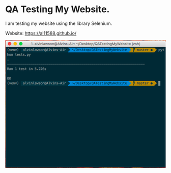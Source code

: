 # QA Testing My Website.

I am testing my website using the library Selenium.

Website: https://al11588.github.io/

![Image of Test](https://raw.githubusercontent.com/al11588/QATestingMyWebsite/master/tests.png?token=AFM1uDMIdZPPKJuesum-Ctdx1vXcDMXeks5YmXRFwA%3D%3D)
